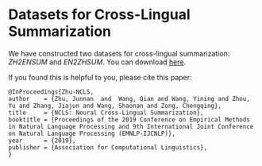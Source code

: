 # Datasets for Cross-Lingual Summarization

We have constructed two datasets for cross-lingual summarization: *ZH2ENSUM* and *EN2ZHSUM*. You can download [here]().

If you found this is helpful to you, please cite this paper:
```
@InProceedings{Zhu-NCLS,
author    = {Zhu, Junnan  and  Wang, Qian and Wang, Yining and Zhou, Yu and Zhang, Jiajun and Wang, Shaonan and Zong, Chengqing},
title     = {NCLS: Neural Cross-Lingual Summarization},
booktitle = {Proceedings of the 2019 Conference on Empirical Methods in Natural Language Processing and 9th International Joint Conference on Natural Language Processing (EMNLP-IJCNLP)},
year      = {2019},
publisher = {Association for Computational Linguistics},
}
```

